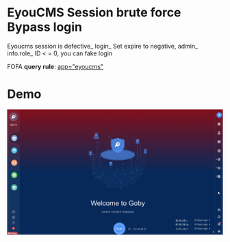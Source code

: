 # EyouCMS Session brute force Bypass login

Eyoucms session is defective_ login_ Set expire to negative, admin_ info.role_ ID < = 0, you can fake login

FOFA **query rule**: [app="eyoucms"](https://fofa.so/result?qbase64=YXBwPSJleW91Y21zIg%3D%3D)

# Demo

![](EyouCMS_Session_brute_force_Bypass_login.gif)
